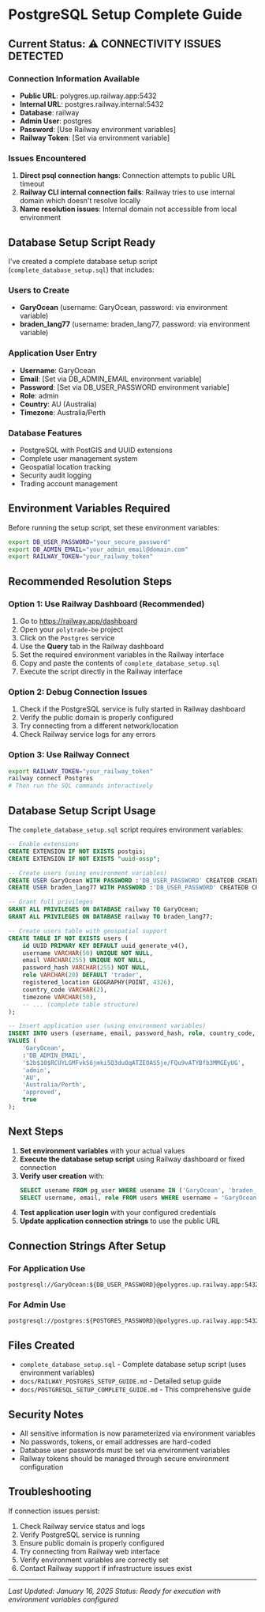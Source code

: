 # PostgreSQL Setup Complete Guide

## Current Status: ⚠️ **CONNECTIVITY ISSUES DETECTED**

### Connection Information Available
- **Public URL**: polygres.up.railway.app:5432
- **Internal URL**: postgres.railway.internal:5432
- **Database**: railway
- **Admin User**: postgres
- **Password**: [Use Railway environment variables]
- **Railway Token**: [Set via environment variable]

### Issues Encountered
1. **Direct psql connection hangs**: Connection attempts to public URL timeout
2. **Railway CLI internal connection fails**: Railway tries to use internal domain which doesn't resolve locally
3. **Name resolution issues**: Internal domain not accessible from local environment

## Database Setup Script Ready

I've created a complete database setup script (`complete_database_setup.sql`) that includes:

### Users to Create
- **GaryOcean** (username: GaryOcean, password: via environment variable)
- **braden_lang77** (username: braden_lang77, password: via environment variable)

### Application User Entry
- **Username**: GaryOcean
- **Email**: [Set via DB_ADMIN_EMAIL environment variable]
- **Password**: [Set via DB_USER_PASSWORD environment variable]
- **Role**: admin
- **Country**: AU (Australia)
- **Timezone**: Australia/Perth

### Database Features
- PostgreSQL with PostGIS and UUID extensions
- Complete user management system
- Geospatial location tracking
- Security audit logging
- Trading account management

## Environment Variables Required

Before running the setup script, set these environment variables:

```bash
export DB_USER_PASSWORD="your_secure_password"
export DB_ADMIN_EMAIL="your_admin_email@domain.com"
export RAILWAY_TOKEN="your_railway_token"
```

## Recommended Resolution Steps

### Option 1: Use Railway Dashboard (Recommended)
1. Go to https://railway.app/dashboard
2. Open your `polytrade-be` project
3. Click on the `Postgres` service
4. Use the **Query** tab in the Railway dashboard
5. Set the required environment variables in the Railway interface
6. Copy and paste the contents of `complete_database_setup.sql`
7. Execute the script directly in the Railway interface

### Option 2: Debug Connection Issues
1. Check if the PostgreSQL service is fully started in Railway dashboard
2. Verify the public domain is properly configured
3. Try connecting from a different network/location
4. Check Railway service logs for any errors

### Option 3: Use Railway Connect
```bash
export RAILWAY_TOKEN="your_railway_token"
railway connect Postgres
# Then run the SQL commands interactively
```

## Database Setup Script Usage

The `complete_database_setup.sql` script requires environment variables:

```sql
-- Enable extensions
CREATE EXTENSION IF NOT EXISTS postgis;
CREATE EXTENSION IF NOT EXISTS "uuid-ossp";

-- Create users (using environment variables)
CREATE USER GaryOcean WITH PASSWORD :'DB_USER_PASSWORD' CREATEDB CREATEROLE LOGIN;
CREATE USER braden_lang77 WITH PASSWORD :'DB_USER_PASSWORD' CREATEDB CREATEROLE LOGIN;

-- Grant full privileges
GRANT ALL PRIVILEGES ON DATABASE railway TO GaryOcean;
GRANT ALL PRIVILEGES ON DATABASE railway TO braden_lang77;

-- Create users table with geospatial support
CREATE TABLE IF NOT EXISTS users (
    id UUID PRIMARY KEY DEFAULT uuid_generate_v4(),
    username VARCHAR(50) UNIQUE NOT NULL,
    email VARCHAR(255) UNIQUE NOT NULL,
    password_hash VARCHAR(255) NOT NULL,
    role VARCHAR(20) DEFAULT 'trader',
    registered_location GEOGRAPHY(POINT, 4326),
    country_code VARCHAR(2),
    timezone VARCHAR(50),
    -- ... (complete table structure)
);

-- Insert application user (using environment variables)
INSERT INTO users (username, email, password_hash, role, country_code, timezone, kyc_status, trading_enabled)
VALUES (
    'GaryOcean',
    :'DB_ADMIN_EMAIL',
    '$2b$10$RCUYLGMFvkS6jmki5Q3duOqATZEOAS5je/FQu9vATYBfb3MMGEyUG',
    'admin',
    'AU',
    'Australia/Perth',
    'approved',
    true
);
```

## Next Steps

1. **Set environment variables** with your actual values
2. **Execute the database setup script** using Railway dashboard or fixed connection
3. **Verify user creation** with:
   ```sql
   SELECT usename FROM pg_user WHERE usename IN ('GaryOcean', 'braden_lang77');
   SELECT username, email, role FROM users WHERE username = 'GaryOcean';
   ```
4. **Test application user login** with your configured credentials
5. **Update application connection strings** to use the public URL

## Connection Strings After Setup

### For Application Use
```
postgresql://GaryOcean:${DB_USER_PASSWORD}@polygres.up.railway.app:5432/railway
```

### For Admin Use
```
postgresql://postgres:${POSTGRES_PASSWORD}@polygres.up.railway.app:5432/railway
```

## Files Created
- `complete_database_setup.sql` - Complete database setup script (uses environment variables)
- `docs/RAILWAY_POSTGRES_SETUP_GUIDE.md` - Detailed setup guide
- `docs/POSTGRESQL_SETUP_COMPLETE_GUIDE.md` - This comprehensive guide

## Security Notes
- All sensitive information is now parameterized via environment variables
- No passwords, tokens, or email addresses are hard-coded
- Database user passwords must be set via environment variables
- Railway tokens should be managed through secure environment configuration

## Troubleshooting

If connection issues persist:
1. Check Railway service status and logs
2. Verify PostgreSQL service is running
3. Ensure public domain is properly configured
4. Try connecting from Railway web interface
5. Verify environment variables are correctly set
6. Contact Railway support if infrastructure issues exist

---
*Last Updated: January 16, 2025*
*Status: Ready for execution with environment variables configured*
